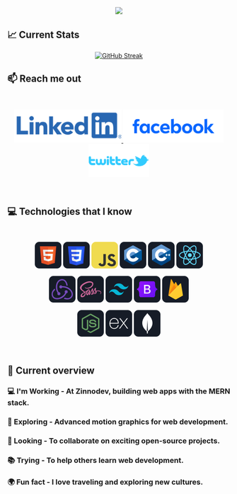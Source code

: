 <p align='center'>
<a href="https://www.facebook.com/takimul.nihal/">
<img  src="https://ibb.co.com/4PcvXgB"/>
</a>
</p>

## :chart_with_upwards_trend: Current Stats

<p align='center'>
<a href="https://git.io/streak-stats"><img src="https://github-readme-streak-stats.herokuapp.com?user=takimul&theme=transparent" alt="GitHub Streak" /></a>
</p>

## :mailbox: Reach me out

<br />

<p align="center">
  <a href="https://www.linkedin.com/in/md-takimul-hasan-nihal-7970341b5/">
    <img height="75" src="https://github.com/67sazzadhossen/67sazzadhossen/blob/main/assets/linkedin.png?raw=true">
  </a>
  <a href="https://www.facebook.com/takimul.nihal/">
    <img height="75" src="https://raw.githubusercontent.com/67sazzadhossen/67sazzadhossen/351497f477244f3647a82b8bb37d66326cdc45f9/assets/facebook.svg">
  </a>
  <a href="https://twitter.com/">
    <img height="75" src="https://github.com/67sazzadhossen/67sazzadhossen/blob/main/assets/twitter.png?raw=true">
  </a>
</p>

<br />

## :computer: Technologies that I know

<br>
<p align="center">
<img src="https://github.com/67sazzadhossen/67sazzadhossen/blob/main/assets/icons/HTML.png?raw=true"/>
<img src="https://github.com/67sazzadhossen/67sazzadhossen/blob/main/assets/icons/css.png?raw=true"/>
<img src="https://github.com/67sazzadhossen/67sazzadhossen/blob/main/assets/icons/JavaScript.png?raw=true"/>
<img src="https://github.com/67sazzadhossen/67sazzadhossen/blob/main/assets/icons/c.png?raw=true"/>
<img src="https://github.com/67sazzadhossen/67sazzadhossen/blob/main/assets/icons/cpp.png?raw=true"/>
<img src="https://github.com/67sazzadhossen/67sazzadhossen/blob/main/assets/icons/react.png?raw=true"/>
</p>
<p align="center">
<img src="https://github.com/67sazzadhossen/67sazzadhossen/blob/main/assets/icons/redux.png?raw=true"/>
<img src="https://github.com/67sazzadhossen/67sazzadhossen/blob/main/assets/icons/sass.png?raw=true"/>
<img src="https://github.com/67sazzadhossen/67sazzadhossen/blob/main/assets/icons/tailwind.png?raw=true"/>
<img src="https://github.com/67sazzadhossen/67sazzadhossen/blob/main/assets/icons/Bootsrap.png?raw=true"/>
<img src="https://github.com/67sazzadhossen/67sazzadhossen/blob/main/assets/icons/firebase.png?raw=true"/>
</p>
<p align="center">
<img src="https://github.com/67sazzadhossen/67sazzadhossen/blob/main/assets/icons/node.png?raw=true"/>
<img src="https://github.com/67sazzadhossen/67sazzadhossen/blob/main/assets/icons/express.png?raw=true"/>
<img src="https://github.com/67sazzadhossen/67sazzadhossen/blob/main/assets/icons/mongo.png?raw=true"/>
</p>
<br/>

## :eyes: Current overview

<!-- <div align="left">
<a href="https://app.daily.dev/mir"><img align="right" src="https://github.com/mir-hussain/mir-hussain/blob/main/devcard.svg" width="200" alt="Mir Hussain's Dev Card"/></a>
</div> -->

### 💻 I'm Working - At Zinnodev, building web apps with the MERN stack.

### 🎨 Exploring - Advanced motion graphics for web development.

### 🤝 Looking - To collaborate on exciting open-source projects.

### 📚 Trying - To help others learn web development.

### 🌍 Fun fact - I love traveling and exploring new cultures.
